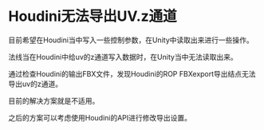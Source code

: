 # Houdini无法导出UV.z通道

目前希望在Houdini当中写入一些控制参数，在Unity中读取出来进行一些操作。

法线当在Houdini中给uv的z通道写入数据时，在Unity当中无法读取出来。

通过检查Houdini的输出FBX文件，发现Houdini的ROP FBXexport导出结点无法导出uv的z通道。

目前的解决方案就是不适用。

之后的方案可以考虑使用Houdini的API进行修改导出设置。

